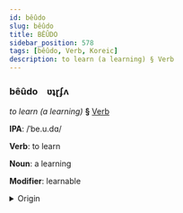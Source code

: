 ```yaml
---
id: bêûdo
slug: bêûdo
title: BÊÛDO
sidebar_position: 578
tags: [bêûdo, Verb, Koreic]
description: to learn (a learning) § Verb
---
```


### bêûdo&emsp;<span kind="abugida">ʋʇɽʄʌ</span>

*to learn (a learning)* **§** [Verb](../../tags/Verb)

**IPA**: /ˈbe.u.dɑ/

**Verb**: to learn

**Noun**: a learning

**Modifier**: learnable

<details>
    <summary>Origin</summary>
    Korean 배우다 bae'uda [pe̞uda̠]<br/>
    <em>Koreic Language Family</em>
</details>